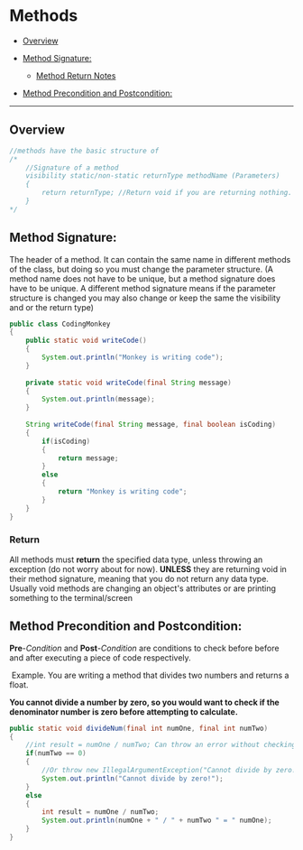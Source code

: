 # Methods

* [Overview](##Overview) 

* [Method Signature:](#Method-Signature:)
  * [Method Return Notes](###Return) 
* [Method Precondition and Postcondition:](##Method-Precondition-and-Postcondition:)

___

## Overview

```java
//methods have the basic structure of
/*
	//Signature of a method
	visibility static/non-static returnType methodName (Parameters)
	{
		return returnType; //Return void if you are returning nothing.
	}
*/
```

## __Method Signature__: 

The header of a method. It can contain the same name in different methods of the class, but doing so you must change the parameter structure. (A method name does not have to be unique, but a method signature does have to be unique. A different method signature means if the parameter structure is changed you may also change or keep the same the visibility and or the return type)

```java
public class CodingMonkey
{
    public static void writeCode()
    {
		System.out.println("Monkey is writing code");
    }
    
    private static void writeCode(final String message)
    {
		System.out.println(message);
    }
    
    String writeCode(final String message, final boolean isCoding)
    {
        if(isCoding)
        {
            return message;
        }
        else
        {
            return "Monkey is writing code";
		}
    }
}
```

### Return

All methods must __return__ the specified data type, unless throwing an exception (do not worry about for now). __UNLESS__ they are returning void in their method signature, meaning that you do not return any data type. Usually void methods are changing an object's attributes or are printing something to the terminal/screen

## Method Precondition and Postcondition:

__Pre__-*Condition* and __Post__-*Condition* are conditions to check before before and after executing a piece of code respectively.

​	Example. You are writing a method that divides two numbers and returns a float.

__You cannot divide a number by zero, so you would want to check if the denominator number is 	zero before attempting to calculate.__

```java
public static void divideNum(final int numOne, final int numTwo)
{
    //int result = numOne / numTwo; Can throw an error without checking
    if(numTwo == 0)
    {
        //Or throw new IllegalArgumentException("Cannot divide by zero!")
		System.out.println("Cannot divide by zero!");
    }
    else
    {
        int result = numOne / numTwo; 
        System.out.println(numOne + " / " + numTwo " = " numOne);
    }
}
```

